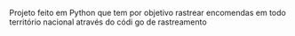 Projeto feito em Python que tem por objetivo rastrear encomendas em todo território nacional através do códi
go de rastreamento
